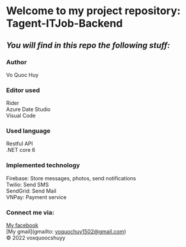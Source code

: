 # Welcome to my project repository: Tagent-ITJob-Backend 

## *_You will find in this repo the following stuff:_*
### Author
Vo Quoc Huy

### Editor used
Rider<br>
Azure Date Studio <br>
Visual Code <br>
### Used language
Restful API <br>
.NET core 6 <br>
### Implemented technology
Firebase: Store messages, photos, send notifications <br>
Twilio: Send SMS <br>
SendGrid: Send Mail <br>
VNPay: Payment service <br>

### Connect me via:
[My facebook](https://facebook.com/voxquoocshuyy)  
[My gmail](gmailto: voquochuy1502@gmail.com) <br>
© 2022 voxquoocshuyy
